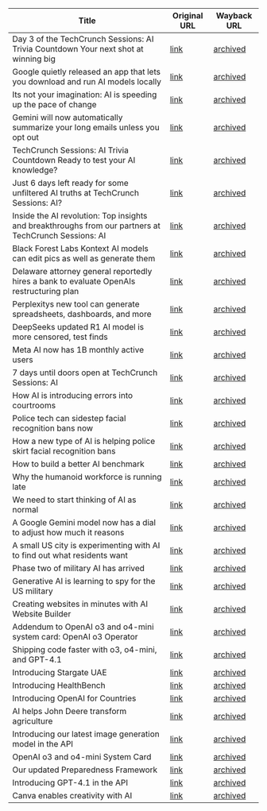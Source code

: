 | Title             | Original URL     | Wayback URL      |
|-------------------|------------------|------------------|
| Day 3 of the TechCrunch Sessions: AI Trivia Countdown  Your next shot at winning big | [link](https://techcrunch.com/2025/05/31/day-3-of-the-techcrunch-sessions-ai-trivia-countdown-your-next-shot-at-winning-big/) | [archived](http://web.archive.org/web/20250531143428/https://techcrunch.com/2025/05/31/day-3-of-the-techcrunch-sessions-ai-trivia-countdown-your-next-shot-at-winning-big/) |
| Google quietly released an app that lets you download and run AI models locally | [link](https://techcrunch.com/2025/05/31/google-quietly-released-an-app-that-lets-you-download-and-run-ai-models-locally/) | [archived](http://web.archive.org/web/20250531160434/https://techcrunch.com/2025/05/31/google-quietly-released-an-app-that-lets-you-download-and-run-ai-models-locally/) |
| Its not your imagination: AI is speeding up the pace of change | [link](https://techcrunch.com/2025/05/30/its-not-your-imagination-ai-is-speeding-up-the-pace-of-change/) | [archived](https://web.archive.org/web/20250531160435/https://techcrunch.com/2025/05/31/day-3-of-the-techcrunch-sessions-ai-trivia-countdown-your-next-shot-at-winning-big/?sidebar=a) |
| Gemini will now automatically summarize your long emails unless you opt out | [link](https://techcrunch.com/2025/05/30/gemini-will-now-automatically-summarize-your-long-emails-unless-you-opt-out/) | [archived](http://web.archive.org/web/20250531161213/https://techcrunch.com/2025/05/30/gemini-will-now-automatically-summarize-your-long-emails-unless-you-opt-out/) |
| TechCrunch Sessions: AI Trivia Countdown  Ready to test your AI knowledge? | [link](https://techcrunch.com/2025/05/30/tc-sessions-ai-trivia-countdown-ready-to-test-your-ai-knowledge/) | [archived](http://web.archive.org/web/20250531161829/https://techcrunch.com/2025/05/30/tc-sessions-ai-trivia-countdown-ready-to-test-your-ai-knowledge/) |
| Just 6 days left  ready for some unfiltered AI truths at TechCrunch Sessions: AI? | [link](https://techcrunch.com/2025/05/30/just-6-days-left-ready-for-some-unfiltered-ai-truths-at-techcrunch-sessions-ai/) | [archived](https://web.archive.org/web/20250531163038/https://techcrunch.com/2025/05/30/just-6-days-left-ready-for-some-unfiltered-ai-truths-at-techcrunch-sessions-ai/) |
| Inside the AI revolution: Top insights and breakthroughs from our partners at TechCrunch Sessions: AI | [link](https://techcrunch.com/2025/05/29/inside-the-ai-revolution-top-insights-and-breakthroughs-from-our-partners-at-techcrunch-sessions-ai/) | [archived](http://web.archive.org/web/20250531161314/https://techcrunch.com/2025/05/29/inside-the-ai-revolution-top-insights-and-breakthroughs-from-our-partners-at-techcrunch-sessions-ai/) |
| Black Forest Labs Kontext AI models can edit pics as well as generate them | [link](https://techcrunch.com/2025/05/29/black-forest-labs-kontext-ai-models-can-edit-pics-as-well-as-generate-them/) | [archived](http://web.archive.org/web/20250530010240/https://techcrunch.com/2025/05/29/black-forest-labs-kontext-ai-models-can-edit-pics-as-well-as-generate-them/?) |
| Delaware attorney general reportedly hires a bank to evaluate OpenAIs restructuring plan | [link](https://techcrunch.com/2025/05/29/delaware-attorney-general-reportedly-hires-a-bank-to-evaluate-openais-restructuring-plan/) | [archived](https://web.archive.org/web/20250531163343/https://techcrunch.com/2025/05/29/delaware-attorney-general-reportedly-hires-a-bank-to-evaluate-openais-restructuring-plan/) |
| Perplexitys new tool can generate spreadsheets, dashboards, and more | [link](https://techcrunch.com/2025/05/29/perplexitys-new-tool-can-generate-spreadsheets-dashboards-and-more/) | [archived](http://web.archive.org/web/20250531053242/https://techcrunch.com/2025/05/29/perplexitys-new-tool-can-generate-spreadsheets-dashboards-and-more/) |
| DeepSeeks updated R1 AI model is more censored, test finds | [link](https://techcrunch.com/2025/05/29/deepseeks-updated-r1-ai-model-is-more-censored-test-finds/) | [archived](http://web.archive.org/web/20250529191559/https://techcrunch.com/2025/05/29/deepseeks-updated-r1-ai-model-is-more-censored-test-finds/) |
| Meta AI now has 1B monthly active users | [link](https://techcrunch.com/2025/05/29/meta-ai-now-has-1b-monthly-active-users/) | [archived](http://web.archive.org/web/20250530154043/https://techcrunch.com/2025/05/29/meta-ai-now-has-1b-monthly-active-users/) |
| 7 days until doors open at TechCrunch Sessions: AI | [link](https://techcrunch.com/2025/05/29/7-days-until-doors-open-at-techcrunch-sessions-ai/) | [archived](https://web.archive.org/web/20250531163535/https://techcrunch.com/2025/05/29/7-days-until-doors-open-at-techcrunch-sessions-ai/) |
| How AI is introducing errors into courtrooms | [link](https://www.technologyreview.com/2025/05/20/1116823/how-ai-is-introducing-errors-into-courtrooms/) | [archived](http://web.archive.org/web/20250521224109/https://www.technologyreview.com/2025/05/20/1116823/how-ai-is-introducing-errors-into-courtrooms/) |
| Police tech can sidestep facial recognition bans now | [link](https://www.technologyreview.com/2025/05/13/1116321/police-tech-can-sidestep-facial-recognition-bans-now/) | [archived](http://web.archive.org/web/20250520165436/https://www.technologyreview.com/2025/05/13/1116321/police-tech-can-sidestep-facial-recognition-bans-now/) |
| How a new type of AI is helping police skirt facial recognition bans | [link](https://www.technologyreview.com/2025/05/12/1116295/how-a-new-type-of-ai-is-helping-police-skirt-facial-recognition-bans/) | [archived](http://web.archive.org/web/20250527182950/https://www.technologyreview.com/2025/05/12/1116295/how-a-new-type-of-ai-is-helping-police-skirt-facial-recognition-bans/) |
| How to build a better AI benchmark | [link](https://www.technologyreview.com/2025/05/08/1116192/how-to-build-a-better-ai-benchmark/) | [archived](http://web.archive.org/web/20250514045551/https://www.technologyreview.com/2025/05/08/1116192/how-to-build-a-better-ai-benchmark) |
| Why the humanoid workforce is running late | [link](https://www.technologyreview.com/2025/05/06/1116108/why-the-humanoid-workforce-is-running-late/) | [archived](http://web.archive.org/web/20250515080711/https://www.technologyreview.com/2025/05/06/1116108/why-the-humanoid-workforce-is-running-late/) |
| We need to start thinking of AI as normal | [link](https://www.technologyreview.com/2025/04/29/1115928/is-ai-normal/) | [archived](http://web.archive.org/web/20250515081140/https://www.technologyreview.com/2025/04/29/1115928/is-ai-normal/) |
| A Google Gemini model now has a dial to adjust how much it reasons | [link](https://www.technologyreview.com/2025/04/17/1115375/a-google-gemini-model-now-has-a-dial-to-adjust-how-much-it-reasons/) | [archived](http://web.archive.org/web/20250523075024/https://www.technologyreview.com/2025/04/17/1115375/a-google-gemini-model-now-has-a-dial-to-adjust-how-much-it-reasons/) |
| A small US city is experimenting with AI to find out what residents want | [link](https://www.technologyreview.com/2025/04/15/1115125/a-small-us-city-experiments-with-ai-to-find-out-what-residents-want/) | [archived](https://web.archive.org/web/20250531163713/https://www.technologyreview.com/2025/04/15/1115125/a-small-us-city-experiments-with-ai-to-find-out-what-residents-want/) |
| Phase two of military AI has arrived | [link](https://www.technologyreview.com/2025/04/15/1115078/phase-two-of-military-ai-has-arrived/) | [archived](http://web.archive.org/web/20250430133416/https://www.technologyreview.com/2025/04/15/1115078/phase-two-of-military-ai-has-arrived/) |
| Generative AI is learning to spy for the US military | [link](https://www.technologyreview.com/2025/04/11/1114914/generative-ai-is-learning-to-spy-for-the-us-military/) | [archived](http://web.archive.org/web/20250531094851/https://www.technologyreview.com/2025/04/11/1114914/generative-ai-is-learning-to-spy-for-the-us-military/) |
| Creating websites in minutes with AI Website Builder | [link](https://openai.com/index/wix) | [archived](http://web.archive.org/web/20250511160257/https://openai.com/index/wix/) |
| Addendum to OpenAI o3 and o4-mini system card: OpenAI o3 Operator | [link](https://openai.com/index/o3-o4-mini-system-card-addendum-operator-o3) | [archived](http://web.archive.org/web/20250529152127/https://openai.com/index/o3-o4-mini-system-card-addendum-operator-o3/) |
| Shipping code faster with o3, o4-mini, and GPT-4.1 | [link](https://openai.com/index/coderabbit) | [archived](http://web.archive.org/web/20250523185842/https://openai.com/index/coderabbit/) |
| Introducing Stargate UAE | [link](https://openai.com/index/introducing-stargate-uae) | [archived](http://web.archive.org/web/20250529001858/https://openai.com/index/introducing-stargate-uae/) |
| Introducing HealthBench | [link](https://openai.com/index/healthbench) | [archived](http://web.archive.org/web/20250520184914/https://openai.com/index/healthbench/) |
| Introducing OpenAI for Countries | [link](https://openai.com/global-affairs/openai-for-countries) | [archived](http://web.archive.org/web/20250521193949/https://openai.com/global-affairs/openai-for-countries/) |
| AI helps John Deere transform agriculture | [link](https://openai.com/index/john-deere-justin-rose) | [archived](http://web.archive.org/web/20250507150042/https://openai.com/index/john-deere-justin-rose/) |
| Introducing our latest image generation model in the API | [link](https://openai.com/index/image-generation-api) | [archived](http://web.archive.org/web/20250514171705/https://openai.com/index/image-generation-api/) |
| OpenAI o3 and o4-mini System Card | [link](https://openai.com/index/o3-o4-mini-system-card) | [archived](http://web.archive.org/web/20250501001608/https://openai.com/index/o3-o4-mini-system-card/) |
| Our updated Preparedness Framework | [link](https://openai.com/index/updating-our-preparedness-framework) | [archived](http://web.archive.org/web/20250523115741/https://openai.com/index/updating-our-preparedness-framework/) |
| Introducing GPT-4.1 in the API | [link](https://openai.com/index/gpt-4-1) | [archived](http://web.archive.org/web/20250530182058/https://openai.com/index/gpt-4-1/) |
| Canva enables creativity with AI | [link](https://openai.com/index/canva-cam-adams) | [archived](http://web.archive.org/web/20250428135036/https://openai.com/index/canva-cam-adams/) |
